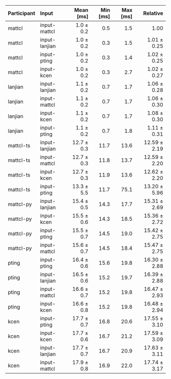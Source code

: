 | Participant | Input | Mean [ms] | Min [ms] | Max [ms] | Relative |
|:---|:---|---:|---:|---:|---:|
| mattcl | input-mattcl | 1.0 ± 0.2 | 0.5 | 1.5 | 1.00 |
| mattcl | input-lanjian | 1.0 ± 0.2 | 0.3 | 1.5 | 1.01 ± 0.25 |
| mattcl | input-pting | 1.0 ± 0.2 | 0.3 | 1.4 | 1.02 ± 0.25 |
| mattcl | input-kcen | 1.0 ± 0.2 | 0.3 | 2.7 | 1.02 ± 0.27 |
| lanjian | input-lanjian | 1.1 ± 0.2 | 0.7 | 1.7 | 1.06 ± 0.28 |
| lanjian | input-mattcl | 1.1 ± 0.2 | 0.7 | 1.7 | 1.06 ± 0.30 |
| lanjian | input-kcen | 1.1 ± 0.2 | 0.7 | 1.7 | 1.08 ± 0.30 |
| lanjian | input-pting | 1.1 ± 0.2 | 0.7 | 1.8 | 1.11 ± 0.31 |
| mattcl-ts | input-lanjian | 12.7 ± 0.3 | 11.7 | 13.6 | 12.59 ± 2.19 |
| mattcl-ts | input-mattcl | 12.7 ± 0.3 | 11.8 | 13.7 | 12.59 ± 2.20 |
| mattcl-ts | input-kcen | 12.7 ± 0.3 | 11.9 | 13.6 | 12.62 ± 2.20 |
| mattcl-ts | input-pting | 13.3 ± 5.5 | 11.7 | 75.1 | 13.20 ± 5.96 |
| mattcl-py | input-lanjian | 15.4 ± 0.5 | 14.3 | 17.7 | 15.31 ± 2.69 |
| mattcl-py | input-kcen | 15.5 ± 0.6 | 14.3 | 18.5 | 15.36 ± 2.72 |
| mattcl-py | input-pting | 15.5 ± 0.7 | 14.5 | 19.0 | 15.42 ± 2.75 |
| mattcl-py | input-mattcl | 15.6 ± 0.7 | 14.5 | 18.4 | 15.47 ± 2.75 |
| pting | input-pting | 16.4 ± 0.6 | 15.6 | 19.8 | 16.30 ± 2.88 |
| pting | input-lanjian | 16.5 ± 0.6 | 15.2 | 19.7 | 16.39 ± 2.88 |
| pting | input-mattcl | 16.6 ± 0.7 | 15.2 | 19.8 | 16.47 ± 2.93 |
| pting | input-kcen | 16.6 ± 0.8 | 15.2 | 19.8 | 16.48 ± 2.94 |
| kcen | input-pting | 17.7 ± 0.7 | 16.8 | 20.6 | 17.55 ± 3.10 |
| kcen | input-kcen | 17.7 ± 0.6 | 16.7 | 21.2 | 17.59 ± 3.09 |
| kcen | input-lanjian | 17.7 ± 0.7 | 16.7 | 20.9 | 17.63 ± 3.11 |
| kcen | input-mattcl | 17.9 ± 0.8 | 16.9 | 22.0 | 17.74 ± 3.17 |
